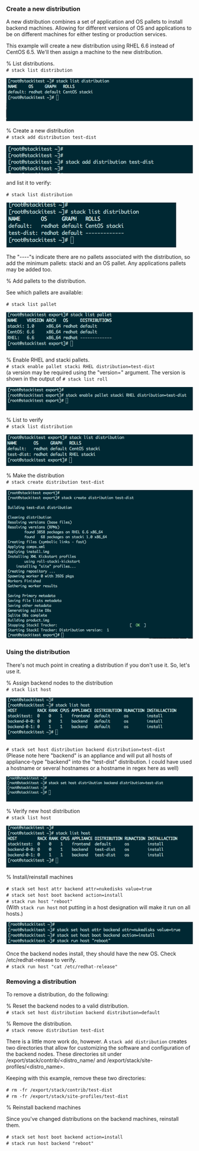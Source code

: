 ### Create a new distribution

A new distribution combines a set of application and OS pallets to install backend machines. Allowing for different versions of OS and applications to be on different machines for either testing or production services. 

This example will create a new distribution using RHEL 6.6 instead of CentOS 6.5. We'll then assign a machine to the new distribution.

% List distributions.  
`# stack list distribution`

![stack list distribution](images/stack-list-distribution-3.png)


% Create a new distribution  
`# stack add distribution test-dist`

![stack add distribution](images/stack-add-distribution-1.png)

and list it to verify:

`# stack list distribution` 

![stack list distribution](images/stack-list-distribution-1.png)
 

The "----"s indicate there are no pallets associated with the distribution, so add the minimum pallets: stacki and an OS pallet. Any applications pallets may be added too.

% Add pallets to the distribution.

See which pallets are available:

`# stack list pallet`

![stack list pallet](images/stack-list-pallet-2.png)

% Enable RHEL and stacki pallets.       
`# stack enable pallet stacki RHEL distribution=test-dist`      
(a version may be required using the "version=" argument. The version is shown in the output of `# stack list roll`

![stack enable pallet](images/stack-enable-pallet-2.png)

% List to verify  
`# stack list distribution`

![stack list distribution](images/stack-list-distribution-2.png)

% Make the distribution  
`# stack create distribution test-dist`

![stack create distribution](images/stack-create-distribution-2.png)

### Using the distribution

There's not much point in creating a distribution if you don't use it. So, let's use it.

% Assign backend nodes to the distribution  
`# stack list host`  

![stack list host](images/stack-list-host-1.png)

`# stack set host distribution backend distribution=test-dist`  
(Please note here "backend" is an appliance and will put all hosts of appliance-type "backend" into the "test-dist" distribution. I could have used a hostname or several hostnames or a hostname in regex here as well)

![stack set host distribution](images/stack-set-host-distribution-1.png)

% Verify new host distribution  
`# stack list host`  

![stack list host](images/stack-list-host-2.png)

% Install/reinstall machines

`# stack set host attr backend attr=nukedisks value=true`  
`# stack set host boot backend action=install`  
`# stack run host "reboot"`  
(With `stack run host` not putting in a host designation will make it run on all hosts.)

![stack host reintall](images/stack-reinstall-1.png)

Once the backend nodes install, they should have the new OS. Check /etc/redhat-release to verify.  
`# stack run host "cat /etc/redhat-release"`


### Removing a distribution

To remove a distribution, do the following:

% Reset the backend nodes to a valid distribution.  
`# stack set host distribution backend distribution=default`

% Remove the distribution.  
`# stack remove distribution test-dist`

There is a little more work do, however. A `stack add distribution` creates two directories that allow for customizing the software and configuration of the backend nodes. These directories sit under /export/stack/contrib/<distro_name/ and /export/stack/site-profiles/<distro_name>.

Keeping with this example, remove these two directories:

`# rm -fr /export/stack/contrib/test-dist`  
`# rm -fr /export/stack/site-profiles/test-dist`

% Reinstall backend machines

Since you've changed distributions on the backend machines, reinstall them.

`# stack set host boot backend action=install`  
`# stack run host backend "reboot"`


